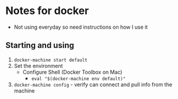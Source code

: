 # Notes for docker
* Not using everyday so need instructions on how I use it
## Starting and using
1. `docker-machine start default`
1. Set the environment
    * Configure Shell (Docker Toolbox on Mac)
        * `eval "$(docker-machine env default)"`
1. `docker-machine config` - verify can connect and pull info from the machine